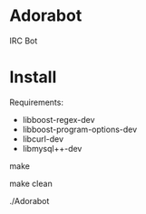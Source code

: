Adorabot
========

IRC Bot

Install
=======
Requirements:
* libboost-regex-dev
* libboost-program-options-dev
* libcurl-dev
* libmysql++-dev

make

make clean

./Adorabot
